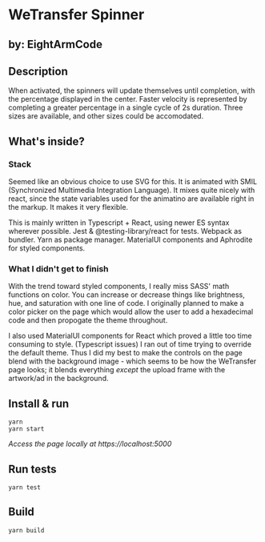 # WeTransfer Spinner
## by: EightArmCode

## Description
When activated, the spinners will update themselves until completion, with the percentage displayed in the center. Faster velocity is represented by completing a greater percentage in a single cycle of 2s duration. Three sizes are available, and other sizes could be accomodated.

## What's inside?

### Stack
Seemed like an obvious choice to use SVG for this. It is animated with SMIL (Synchronized Multimedia Integration Language). It mixes quite nicely with react, since the state variables used for the animatino are available right in the markup. It makes it very flexible.

This is mainly written in Typescript + React, using newer ES syntax wherever possible. Jest & @testing-library/react for tests. Webpack as bundler. Yarn as package manager. MaterialUI components and Aphrodite for styled components.

### What I didn't get to finish
With the trend toward styled components, I really miss SASS' math functions on color. You can increase or decrease things like brightness, hue, and saturation with one line of code. I originally planned to make a color picker on the page which would allow the user to add a hexadecimal code and then propogate the theme throughout.

I also used MaterialUI components for React which proved a little too time consuming to style. (Typescript issues) I ran out of time trying to override the default theme. Thus I did my best to make the controls on the page blend with the background image - which seems to be how the WeTransfer page looks; it blends everything *except* the upload frame with the artwork/ad in the background.

## Install & run

    yarn
    yarn start

*Access the page locally at https://localhost:5000*

## Run tests

    yarn test


## Build

    yarn build
